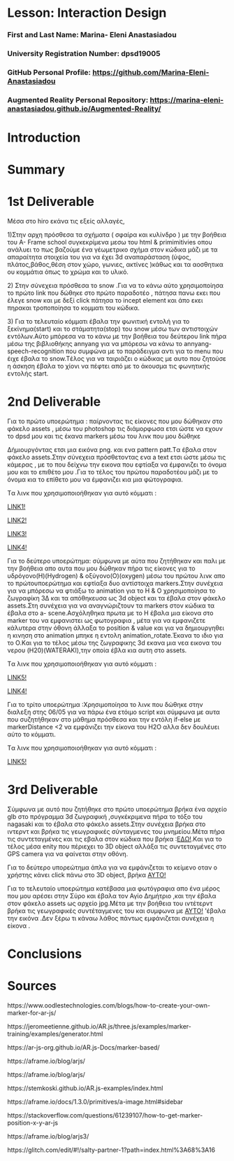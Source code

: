 # Lesson: Interaction Design

### First and Last Name: Marina- Eleni Anastasiadou
### University Registration Number: dpsd19005
### GitHub Personal Profile: https://github.com/Marina-Eleni-Anastasiadou
### Augmented Reality Personal Repository: https://marina-eleni-anastasiadou.github.io/Augmented-Reality/

# Introduction

# Summary


# 1st Deliverable
Μέσα στο hiro εκάνα τις εξείς αλλαγές, 
<p>1)Στην αρχη πρόσθεσα τα σχήματα ( σφαίρα και κυλίνδρο ) με την βοήθεια του A- Frame school συγκεκρίμενα μεσω του html & primimitivies  οπου ανάλυει το πως βαζούμε ένα γέωμετρικο σχήμα στον κώδικα  μάζι με τα απαραίτητα στοιχεία του για να έχει 3d αναπαράσταση (ύψος, πλάτος,βάθος,θέση στον χώρο, γωνιες, ακτίνες )κάθως και τα αοσθητικα ου κομμάτια όπως το χρώμα και το υλικό.</p>
<p>2) Στην σύνεχεια πρόσθεσα το snow .Για να το κάνω αύτο χρησιμοποίησα το πρώτο link που δώθηκε στο πρώτο παραδοτέο , πάτησα πανω εκει που έλεγε snow  και με δεξί click πάτησα το incept element και άπο εκει πηρακαι τροποποίησα το κομματι του κώδικα.</p>
<p>3) Για το τελευταίο κόμματι έβαλα την φωνιτική εντολή για το ξεκίνημα(start) και το στάματητα(stop) του snow μέσω των αντιστοιχών εντόλων.Αύτο μπόρεσα να το κάνω με την βοήθεια του δεύτερου link  πήρα μέσω  της  βιβλιοθήκης annyang  για να μπόρεσω να κάνω το annyang-speech-recognition  που συμφώνα με το παράδειγμα  αντι για το menu που έιχε  έβαλα το snow.Tέλος για να ταιριάζει ο κώδικας με αυτο που ζητούσε η άσκηση έβαλα το χίονι να πέφτει από με το άκουσμα τις φωνητικής εντολής start.</p> 

# 2nd Deliverable 
<p>Για το πρώτο υποερώτημα : παίρνοντας τις είκονες που μου δώθηκαν στο φάκελο assets , μέσω του photoshop τις διάμορφωσα ετσι ώστε να εχουν το dpsd μου και τις έκανα markers μέσω του λινκ που μου δώθηκε</p>Δήμιουργόντας ετσι μια εικόνα png. και ενα pattern patt.Tα έβαλα στον φάκελο assets.Στην σύνεχεια πρόσθετοντας ενα a text ετσι ώστε μέσω  τις κάμερας , με το που δείχνω την εικονα που εφτίαξα να έμφανιζει το όνομα μου και το επιθέτο μου .Για το τέλος του πρώτου παραδοτέου μάζι με το όνομα κια το επίθετο μου να έμφανιζει κια μια φώτογραφια.<p> Tα λινκ που χρησιμοποιοήθηκαν για αυτό κόμματι :</p> <p>
<p> <a href="https://www.oodlestechnologies.com/blogs/how-to-create-your-own-marker-for-ar-js/" target="_blank">LINK1!</a> </p> 
<p><a href="https://jeromeetienne.github.io/AR.js/three.js/examples/marker-training/examples/generator.html " target="_blank">LINK2!</a> </p>
<p><a  href="https://ar-js-org.github.io/AR.js-Docs/marker-based/" target="_blank">LINK3!</a></p>
<p><a href="https://aframe.io/blog/arjs/ " target="_blank">LINK4!</a></p>
</p>


<p>Για το δεύτερο υποερώτημα: σύμφωνα με αύτα που ζητήθηκαν και παλι  με την βοήθεια απο αυτα που μου δώθηκαν πήρα τις είκονες για το υδρόγονο(H)(Hydrogen) & οξύγονο(O)(oxygen) μέσω του πρώτου λινκ απο το πρώτουποερώτημα και εφτίαξα δυο αντίστοιχα markers.Στην συνέχεια για να μπόρεσω  να φτιάξω το animation για το H & O χρησιμοποίησα το ζωγραφίκη 3Δ και τα απόθηκευσα ως 3d object  και  τα έβαλα στον φάκελο assets.Στη συνέχεια για να αναγνώριζτουν τα markers στον  κώδικα τα έβαλα στο a- scene.Aσχόληθηκα πρωτα με το Η έβαλα μια είκονα στο marker του να εμφανιστει ως φωτογραφια , μέτα για να εμφανιζετε κάλυτερα στην όθονη άλλαξα το position & value και για να δημιουργηθει η κινηση στο animation μπηκε η εντολη animation_rotate.Έκανα το ιδιο για το Ο.Kαι για το τέλος μέσω της ζωγραφικης 3d εκανα μια νεα  εικονα του   νερου (H20)(WATERAKI),την οποία έβλα κια αυτη στο assets.   </p> 
<p> Tα λινκ που χρησιμοποιοήθηκαν για αυτό κόμματι :</p> 
<p><a href="https://aframe.io/blog/arjs/" target="_blank">LINK5!</a>
 </p>
<p><a href="https://stemkoski.github.io/AR.js-examples/index.html" target="_blank">LINK4!</a>
 </p>

<p>Για το τρίτο υποερώτημα :Χρησιμοποίησα το λινκ που δώθηκε στην διαλεξη στης 06/05  για να πάρω ένα ετόιμο script και  σύμφωνα με αυτα που συζητήθηκαν στο μάθημα πρόσθεσα και την εντόλη if-else με markerDistance <2 να εμφάνιζει την είκονα του Η2Ο αλλα δεν δουλέυει αύτο το κόμματι.</p>
 <p> Tα λινκ που χρησιμοποιοήθηκαν για αυτό κόμματι :</p> 
<p><a href="https://stackoverflow.com/questions/61239107/how-to-get-marker-position-x-y-ar-js" target="_blank">LINK5!</a>
 </p>



# 3rd Deliverable 
<p>Σύμφωνα με αυτό που ζητήθηκε στο πρώτο υποερώτημα βρήκα ένα αρχείο glb  στο πρόγραμμα 3d ζωγραφική ,συγκέκριμενα πήρα το τόξο του nagasaki και το έβαλα στο φάκελο assets.Στην συνέχεια βρήκα στο ιντερντ και βρήκα τις γεωγραφικές σύνταγμενες του μνημείου.Μέτα πήρα τις συντεταγμένες και τις εβαλα στον κώδικα που βρήκα :<a href="https://aframe.io/blog/arjs3/" target="_blank">ΕΔΩ!</a>.Kαι για το τέλος μέσα enity που πέριεχει το 3D object αλλάξα τις συντεταγμένες στο GPS camera  για να φαίνεται στην οθόνη.</p>

<p>Για το δεύτερο υπορεώτημα άπλα για να εμφάνιζεται το κείμενο οταν ο χρήστης κάνει click  πάνω στο 3D object, βρήκα <a href="https://glitch.com/edit/#!/salty-partner-1?path=index.html%3A68%3A16" target="_blank">AYTO!</a> </p>

<p>Για το τελευταίο υποερώτημα κατέβασα μια φωτόγραφια απο ένα μέρος που μου αρέσει στην Σύρο και έβαλα τον Αγίο Δημήτριο ,και την έβαλα στον φάκελο assets ως αρχείο jpg.Μέτα με την βοήθεια του ιντέτερντ βρήκα τις γεωγραφικές συντέταγμενες του και συμφωνα με <a href="https://aframe.io/docs/1.3.0/primitives/a-image.html#sidebar" target="_blank">AYTO!</a> 'έβαλα την εικόνα .Δεν ξέρω τι κάναω λάθος πάντως εμφάνιζεται συνέχεια η είκονα . </p>
 
# Conclusions

# Sources
<p>https://www.oodlestechnologies.com/blogs/how-to-create-your-own-marker-for-ar-js/</p> 
<p>https://jeromeetienne.github.io/AR.js/three.js/examples/marker-training/examples/generator.html </p> 
<p>https://ar-js-org.github.io/AR.js-Docs/marker-based/</p>
<p>https://aframe.io/blog/arjs/</p>
<p>https://aframe.io/blog/arjs/</p>
<p>https://stemkoski.github.io/AR.js-examples/index.html</p>
<p>https://aframe.io/docs/1.3.0/primitives/a-image.html#sidebar</p>
<p>https://stackoverflow.com/questions/61239107/how-to-get-marker-position-x-y-ar-js</p>
<p>https://aframe.io/blog/arjs3/</p>
<p>https://glitch.com/edit/#!/salty-partner-1?path=index.html%3A68%3A16</p>

